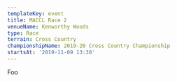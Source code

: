 ```yaml
---
templateKey: event
title: MACCL Race 2
venueName: Kenworthy Woods
type: Race
terrain: Cross Country
championshipName: 2019-20 Cross Country Championship
startsAt: '2019-11-09 13:30'
---
```

Foo
